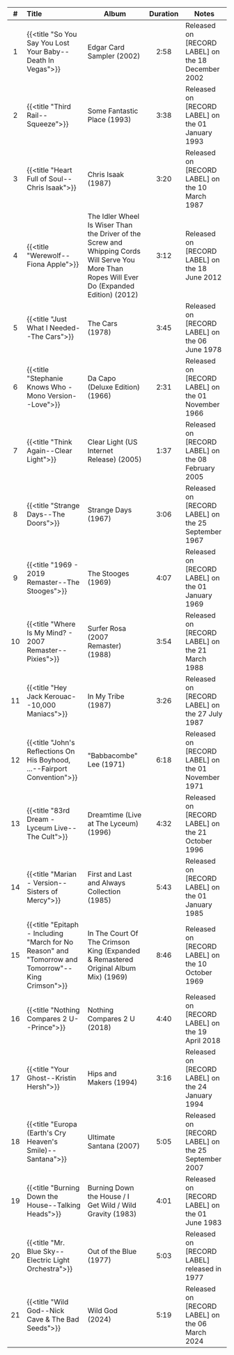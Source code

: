 | # | Title | Album | Duration | Notes |
|:--:|:--|--|:--:|--|
| 1 | {{<title "So You Say You Lost Your Baby--Death In Vegas">}} | Edgar Card Sampler (2002) | 2:58 | Released on [RECORD LABEL] on the 18 December 2002 |
| 2 | {{<title "Third Rail--Squeeze">}} | Some Fantastic Place (1993) | 3:38 | Released on [RECORD LABEL] on the 01 January 1993 |
| 3 | {{<title "Heart Full of Soul--Chris Isaak">}} | Chris Isaak (1987) | 3:20 | Released on [RECORD LABEL] on the 10 March 1987 |
| 4 | {{<title "Werewolf--Fiona Apple">}} | The Idler Wheel Is Wiser Than the Driver of the Screw and Whipping Cords Will Serve You More Than Ropes Will Ever Do (Expanded Edition) (2012) | 3:12 | Released on [RECORD LABEL] on the 18 June 2012 |
| 5 | {{<title "Just What I Needed--The Cars">}} | The Cars (1978) | 3:45 | Released on [RECORD LABEL] on the 06 June 1978 |
| 6 | {{<title "Stephanie Knows Who - Mono Version--Love">}} | Da Capo (Deluxe Edition) (1966) | 2:31 | Released on [RECORD LABEL] on the 01 November 1966 |
| 7 | {{<title "Think Again--Clear Light">}} | Clear Light (US Internet Release) (2005) | 1:37 | Released on [RECORD LABEL] on the 08 February 2005 |
| 8 | {{<title "Strange Days--The Doors">}} | Strange Days (1967) | 3:06 | Released on [RECORD LABEL] on the 25 September 1967 |
| 9 | {{<title "1969 - 2019 Remaster--The Stooges">}} | The Stooges (1969) | 4:07 | Released on [RECORD LABEL] on the 01 January 1969 |
| 10 | {{<title "Where Is My Mind? - 2007 Remaster--Pixies">}} | Surfer Rosa (2007 Remaster) (1988) | 3:54 | Released on [RECORD LABEL] on the 21 March 1988 |
| 11 | {{<title "Hey Jack Kerouac--10,000 Maniacs">}} | In My Tribe (1987) | 3:26 | Released on [RECORD LABEL] on the 27 July 1987 |
| 12 | {{<title "John's Reflections On His Boyhood, ...--Fairport Convention">}} | "Babbacombe" Lee (1971) | 6:18 | Released on [RECORD LABEL] on the 01 November 1971 |
| 13 | {{<title "83rd Dream - Lyceum Live--The Cult">}} | Dreamtime (Live at The Lyceum) (1996) | 4:32 | Released on [RECORD LABEL] on the 21 October 1996 |
| 14 | {{<title "Marian - Version--Sisters of Mercy">}} | First and Last and Always Collection (1985) | 5:43 | Released on [RECORD LABEL] on the 01 January 1985 |
| 15 | {{<title "Epitaph - Including "March for No Reason" and "Tomorrow and Tomorrow"--King Crimson">}} | In The Court Of The Crimson King (Expanded & Remastered Original Album Mix) (1969) | 8:46 | Released on [RECORD LABEL] on the 10 October 1969 |
| 16 | {{<title "Nothing Compares 2 U--Prince">}} | Nothing Compares 2 U (2018) | 4:40 | Released on [RECORD LABEL] on the 19 April 2018 |
| 17 | {{<title "Your Ghost--Kristin Hersh">}} | Hips and Makers (1994) | 3:16 | Released on [RECORD LABEL] on the 24 January 1994 |
| 18 | {{<title "Europa (Earth's Cry Heaven's Smile)--Santana">}} | Ultimate Santana (2007) | 5:05 | Released on [RECORD LABEL] on the 25 September 2007 |
| 19 | {{<title "Burning Down the House--Talking Heads">}} | Burning Down the House / I Get Wild / Wild Gravity (1983) | 4:01 | Released on [RECORD LABEL] on the 01 June 1983 |
| 20 | {{<title "Mr. Blue Sky--Electric Light Orchestra">}} | Out of the Blue (1977) | 5:03 | Released on [RECORD LABEL] released in 1977 |
| 21 | {{<title "Wild God--Nick Cave & The Bad Seeds">}} | Wild God (2024) | 5:19 | Released on [RECORD LABEL] on the 06 March 2024 |
